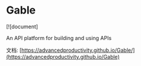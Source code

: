# Gable
[![document]

An API platform for building and using APIs

文档: [https://advancedproductivity.github.io/Gable/](https://advancedproductivity.github.io/Gable)